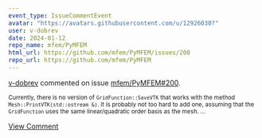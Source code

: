 ```yaml
---
event_type: IssueCommentEvent
avatar: "https://avatars.githubusercontent.com/u/12926030?"
user: v-dobrev
date: 2024-01-12
repo_name: mfem/PyMFEM
html_url: https://github.com/mfem/PyMFEM/issues/200
repo_url: https://github.com/mfem/PyMFEM
---
```


<a href='https://github.com/v-dobrev' target='_blank'>v-dobrev</a> commented on issue <a href='https://github.com/mfem/PyMFEM/issues/200' target='_blank'>mfem/PyMFEM#200</a>.

<small>Currently, there is no version of `GridFunction::SaveVTK` that works with the method `Mesh::PrintVTK(std::ostream &)`. It is probably not too hard to add one, assuming that the `GridFunction` uses the same linear/quadratic order basis as the mesh....</small>

<a href='https://github.com/mfem/PyMFEM/issues/200' target='_blank'>View Comment</a>
